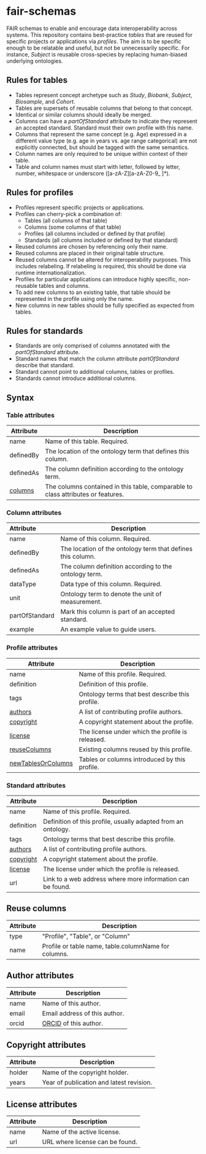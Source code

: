 # fair-schemas
FAIR schemas to enable and encourage data interoperability across systems.
This repository contains best-practice _tables_ that are reused for specific projects or applications via _profiles_.
The aim is to be specific enough to be relatable and useful, but not be unnecessarily specific.
For instance, _Subject_ is reusable cross-species by replacing human-biased underlying ontologies.

## Rules for tables
* Tables represent concept archetype such as _Study_, _Biobank_, _Subject_, _Biosample_, and _Cohort_.
* Tables are supersets of reusable columns that belong to that concept.
* Identical or similar columns should ideally be merged.
* Columns can have a _partOfStandard_ attribute to indicate they represent an accepted standard. Standard must their own profile with this name.
* Columns that represent the same concept (e.g. Age) expressed in a different value type (e.g. age in years vs. age range categorical) are not explicitly connected, but should be tagged with the same semantics.
* Column names are only required to be unique within context of their table.
* Table and column names must start with letter, followed by letter, number, whitespace or underscore ([a-zA-Z][a-zA-Z0-9_ ]*).

## Rules for profiles
* Profiles represent specific projects or applications.
* Profiles can cherry-pick a combination of:
  * Tables (all columns of that table)
  * Columns (some columns of that table)
  * Profiles (all columns included or defined by that profile)
  * Standards (all columns included or defined by that standard)
* Reused columns are chosen by referencing only their name.
* Reused columns are placed in their original table structure.
* Reused columns cannot be altered for interoperability purposes. This includes relabeling. If relabeling is required, this should be done via runtime internationalization.
* Profiles for particular applications can introduce highly specific, non-reusable tables and columns.
* To add new columns to an existing table, that table should be represented in the profile using only the name.
* New columns in new tables should be fully specified as expected from tables.

## Rules for standards
* Standards are only comprised of columns annotated with the _partOfStandard_ attribute.
* Standard names that match the column attribute _partOfStandard_ describe that standard.
* Standard cannot point to additional columns, tables or profiles.
* Standards cannot introduce additional columns.

## Syntax
### Table attributes <a id='tables'></a>
| Attribute           | Description                                                                      |
|---------------------|----------------------------------------------------------------------------------|
| name                | Name of this table. Required.                                                    |
| definedBy           | The location of the ontology term that defines this column.                      |
| definedAs           | The column definition according to the ontology term.                            |
| [columns](#columns) | The columns contained in this table, comparable to class attributes or features. |

### Column attributes <a id='columns'></a>
| Attribute      | Description                                                 |
|:---------------|-------------------------------------------------------------|
| name           | Name of this column. Required.                              |
| definedBy      | The location of the ontology term that defines this column. |
| definedAs      | The column definition according to the ontology term.       |
| dataType       | Data type of this column. Required.                         |
| unit           | Ontology term to denote the unit of measurement.            |
| partOfStandard | Mark this column is part of an accepted standard.           |
| example        | An example value to guide users.                            |

### Profile attributes <a id='profiles'></a>
| Attribute                     | Description                                      |
|-------------------------------|--------------------------------------------------|
| name                          | Name of this profile. Required.                  |
| definition                    | Definition of this profile.                      |
| tags                          | Ontology terms that best describe this profile.  |
| [authors](#authors)           | A list of contributing profile authors.          |
| [copyright](#copyright)       | A copyright statement about the profile.         |
| [license](#license)           | The license under which the profile is released. |
| [reuseColumns](#reusecolumns) | Existing columns reused by this profile.         |
| [newTablesOrColumns](#tables) | Tables or columns introduced by this profile.    |

### Standard attributes <a id='standards'></a>
| Attribute               | Description                                                   |
|-------------------------|---------------------------------------------------------------|
| name                    | Name of this profile. Required.                               |
| definition              | Definition of this profile, usually adapted from an ontology. |
| tags                    | Ontology terms that best describe this profile.               |
| [authors](#authors)     | A list of contributing profile authors.                       |
| [copyright](#copyright) | A copyright statement about the profile.                      |
| [license](#license)     | The license under which the profile is released.              |
| url                     | Link to a web address where more information can be found.    |

## Reuse columns <a id='reusecolumns'></a>
| Attribute | Description                                          |
|-----------|------------------------------------------------------|
| type      | "Profile", "Table", or "Column"                      |
| name      | Profile or table name, table.columnName for columns. |

## Author attributes <a id='authors'></a>
| Attribute | Description                                 |
|-----------|---------------------------------------------|
| name      | Name of this author.                        |
| email     | Email address of this author.               |
| orcid     | [ORCID](https://orcid.org/) of this author. |

## Copyright attributes <a id='copyright'></a>
| Attribute | Description                              |
|-----------|------------------------------------------|
| holder    | Name of the copyright holder.            |
| years     | Year of publication and latest revision. |

## License attributes <a id='license'></a>
| Attribute | Description                     |
|-----------|---------------------------------|
| name      | Name of the active license.     |
| url       | URL where license can be found. |
